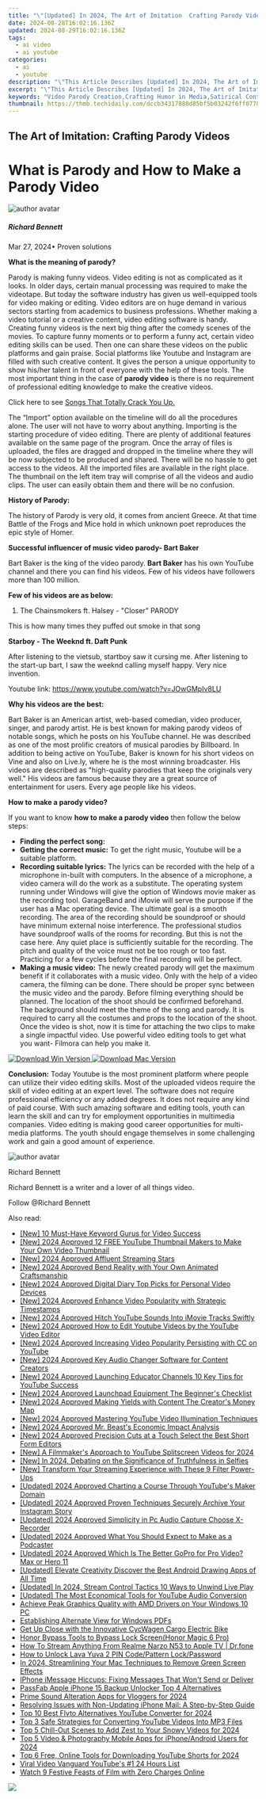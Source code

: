 ```yaml
---
title: "\"[Updated] In 2024, The Art of Imitation  Crafting Parody Videos\""
date: 2024-08-28T16:02:16.136Z
updated: 2024-08-29T16:02:16.136Z
tags:
  - ai video
  - ai youtube
categories:
  - ai
  - youtube
description: "\"This Article Describes [Updated] In 2024, The Art of Imitation: Crafting Parody Videos\""
excerpt: "\"This Article Describes [Updated] In 2024, The Art of Imitation: Crafting Parody Videos\""
keywords: "Video Parody Creation,Crafting Humor in Media,Satirical Content Making,Parody Filmmaking Techniques,Imitation Video Artistry,Comedic Video Production,Skillful Impersonation Videos"
thumbnail: https://thmb.techidaily.com/dccb34317888d85bf5b03242f6ff077822b2720dd93141b57f6f0f2fbe555fd1.jpg
---
```


## The Art of Imitation: Crafting Parody Videos

# What is Parody and How to Make a Parody Video

![author avatar](https://images.wondershare.com/filmora/article-images/richard-bennett.jpg)

##### Richard Bennett

 Mar 27, 2024• Proven solutions

**What is the meaning of parody?**

Parody is making funny videos. Video editing is not as complicated as it looks. In older days, certain manual processing was required to make the videotape. But today the software industry has given us well-equipped tools for video making or editing. Video editors are on huge demand in various sectors starting from academics to business professions. Whether making a video tutorial or a creative content, video editing software is handy. Creating funny videos is the next big thing after the comedy scenes of the movies. To capture funny moments or to perform a funny act, certain video editing skills can be used. Then one can share these videos on the public platforms and gain praise. Social platforms like Youtube and Instagram are filled with such creative content. It gives the person a unique opportunity to show his/her talent in front of everyone with the help of these tools. The most important thing in the case of **parody video** is there is no requirement of professional editing knowledge to make the creative videos.

Click here to see [Songs That Totally Crack You Up.](https://tools.techidaily.com/wondershare/filmora/download/)

The “Import” option available on the timeline will do all the procedures alone. The user will not have to worry about anything. Importing is the starting procedure of video editing. There are plenty of additional features available on the same page of the program. Once the array of files is uploaded, the files are dragged and dropped in the timeline where they will be now subjected to be produced and shared. There will be no hassle to get access to the videos. All the imported files are available in the right place. The thumbnail on the left item tray will comprise of all the videos and audio clips. The user can easily obtain them and there will be no confusion.

**History of Parody:**

The history of Parody is very old, it comes from ancient Greece. At that time Battle of the Frogs and Mice hold in which unknown poet reproduces the epic style of Homer.

**Successful influencer of music video parody- Bart Baker**

Bart Baker is the king of the video parody. **Bart Baker** has his own YouTube channel and there you can find his videos. Few of his videos have followers more than 100 million.

**Few of his videos are as below:**

1. The Chainsmokers ft. Halsey - "Closer" PARODY

 This is how many times they puffed out smoke in that song

**Starboy - The Weeknd ft. Daft Punk**

After listening to the vietsub, startboy saw it cursing me. After listening to the start-up bart, I saw the weeknd calling myself happy. Very nice invention.

Youtube link: <https://www.youtube.com/watch?v=JOwGMpIv8LU>

**Why his videos are the best:**

Bart Baker is an American artist, web-based comedian, video producer, singer, and parody artist. He is best known for making parody videos of notable songs, which he posts on his YouTube channel. He was described as one of the most prolific creators of musical parodies by Billboard. In addition to being active on YouTube, Baker is known for his short videos on Vine and also on Live.ly, where he is the most winning broadcaster. His videos are described as "high-quality parodies that keep the originals very well." His videos are famous because they are a great source of entertainment for users. Every age people like his videos.

**How to make a parody video?**

If you want to know **how to make a parody video** then follow the below steps:

* **Finding the perfect song:**
* **Getting the correct music:** To get the right music, Youtube will be a suitable platform.
* **Recording suitable lyrics:** The lyrics can be recorded with the help of a microphone in-built with computers. In the absence of a microphone, a video camera will do the work as a substitute. The operating system running under Windows will give the option of Windows movie maker as the recording tool. GarageBand and iMovie will serve the purpose if the user has a Mac operating device. The ultimate goal is a smooth recording. The area of the recording should be soundproof or should have minimum external noise interference. The professional studios have soundproof walls of the rooms for recording. But this is not the case here. Any quiet place is sufficiently suitable for the recording. The pitch and quality of the voice must not be too rough or too fast. Practicing for a few cycles before the final recording will be perfect.
* **Making a music video:** The newly created parody will get the maximum benefit if it collaborates with a music video. Only with the help of a video camera, the filming can be done. There should be proper sync between the music video and the parody. Before filming everything should be planned. The location of the shoot should be confirmed beforehand. The background should meet the theme of the song and parody. It is required to carry all the costumes and props to the location of the shoot. Once the video is shot, now it is time for attaching the two clips to make a single impactful video. Use powerful video editing tools to get what you want- Filmora can help you make it.

[![Download Win Version](https://images.wondershare.com/filmora/guide/download-btn-win.jpg) ](https://tools.techidaily.com/wondershare/filmora/download/) [![Download Mac Version](https://images.wondershare.com/filmora/guide/download-btn-mac.jpg) ](https://tools.techidaily.com/wondershare/filmora/download/)

**Conclusion:** Today Youtube is the most prominent platform where people can utilize their video editing skills. Most of the uploaded videos require the skill of video editing at an expert level. The software does not require professional efficiency or any added degrees. It does not require any kind of paid course. With such amazing software and editing tools, youth can learn the skill and can try for employment opportunities in multimedia companies. Video editing is making good career opportunities for multi-media platforms. The youth should engage themselves in some challenging work and gain a good amount of experience.

![author avatar](https://images.wondershare.com/filmora/article-images/richard-bennett.jpg)

Richard Bennett

Richard Bennett is a writer and a lover of all things video.

Follow @Richard Bennett


<ins class="adsbygoogle"
     style="display:block"
     data-ad-format="autorelaxed"
     data-ad-client="ca-pub-7571918770474297"
     data-ad-slot="1223367746"></ins>



<ins class="adsbygoogle"
     style="display:block"
     data-ad-client="ca-pub-7571918770474297"
     data-ad-slot="8358498916"
     data-ad-format="auto"
     data-full-width-responsive="true"></ins>

<span class="atpl-alsoreadstyle">Also read:</span>
<div><ul>
<li><a href="https://youtube-blog.techidaily.com/0-must-have-keyword-gurus-for-video-success/"><u>[New] 10 Must-Have Keyword Gurus for Video Success</u></a></li>
<li><a href="https://youtube-blog.techidaily.com/024-approved-12-free-youtube-thumbnail-makers-to-make-your-own-video-thumbnail/"><u>[New] 2024 Approved  12 FREE YouTube Thumbnail Makers to Make Your Own Video Thumbnail</u></a></li>
<li><a href="https://youtube-blog.techidaily.com/024-approved-affluent-streaming-stars/"><u>[New] 2024 Approved  Affluent Streaming Stars</u></a></li>
<li><a href="https://youtube-blog.techidaily.com/024-approved-bend-reality-with-your-own-animated-craftsmanship/"><u>[New] 2024 Approved  Bend Reality with Your Own Animated Craftsmanship</u></a></li>
<li><a href="https://visual-screen-recording.techidaily.com/new-2024-approved-digital-diary-top-picks-for-personal-video-devices/"><u>[New] 2024 Approved  Digital Diary  Top Picks for Personal Video Devices</u></a></li>
<li><a href="https://youtube-blog.techidaily.com/024-approved-enhance-video-popularity-with-strategic-timestamps/"><u>[New] 2024 Approved  Enhance Video Popularity with Strategic Timestamps</u></a></li>
<li><a href="https://youtube-blog.techidaily.com/024-approved-hitch-youtube-sounds-into-imovie-tracks-swiftly/"><u>[New] 2024 Approved  Hitch YouTube Sounds Into iMovie Tracks Swiftly</u></a></li>
<li><a href="https://youtube-blog.techidaily.com/024-approved-how-to-edit-youtube-videos-by-the-youtube-video-editor/"><u>[New] 2024 Approved  How to Edit Youtube Videos by the YouTube Video Editor</u></a></li>
<li><a href="https://youtube-blog.techidaily.com/024-approved-increasing-video-popularity-persisting-with-cc-on-youtube/"><u>[New] 2024 Approved  Increasing Video Popularity  Persisting with CC on YouTube</u></a></li>
<li><a href="https://youtube-blog.techidaily.com/024-approved-key-audio-changer-software-for-content-creators/"><u>[New] 2024 Approved  Key Audio Changer Software for Content Creators</u></a></li>
<li><a href="https://youtube-blog.techidaily.com/024-approved-launching-educator-channels-10-key-tips-for-youtube-success/"><u>[New] 2024 Approved  Launching Educator Channels  10 Key Tips for YouTube Success</u></a></li>
<li><a href="https://youtube-blog.techidaily.com/024-approved-launchpad-equipment-the-beginners-checklist/"><u>[New] 2024 Approved  Launchpad Equipment  The Beginner's Checklist</u></a></li>
<li><a href="https://youtube-blog.techidaily.com/024-approved-making-yields-with-content-the-creators-money-map/"><u>[New] 2024 Approved  Making Yields with Content  The Creator's Money Map</u></a></li>
<li><a href="https://youtube-blog.techidaily.com/024-approved-mastering-youtube-video-illumination-techniques/"><u>[New] 2024 Approved  Mastering YouTube Video Illumination Techniques</u></a></li>
<li><a href="https://youtube-blog.techidaily.com/024-approved-mr-beasts-economic-impact-analysis/"><u>[New] 2024 Approved  Mr. Beast's Economic Impact Analysis</u></a></li>
<li><a href="https://youtube-blog.techidaily.com/024-approved-precision-cuts-at-a-touch-select-the-best-short-form-editors/"><u>[New] 2024 Approved  Precision Cuts at a Touch  Select the Best Short Form Editors</u></a></li>
<li><a href="https://youtube-blog.techidaily.com/-filmmakers-approach-to-youtube-splitscreen-videos-for-2024/"><u>[New] A Filmmaker's Approach to YouTube Splitscreen Videos for 2024</u></a></li>
<li><a href="https://instagram-clips.techidaily.com/new-in-2024-debating-on-the-significance-of-truthfulness-in-selfies/"><u>[New] In 2024, Debating on the Significance of Truthfulness in Selfies</u></a></li>
<li><a href="https://some-skills.techidaily.com/new-transform-your-streaming-experience-with-these-9-filter-power-ups/"><u>[New] Transform Your Streaming Experience with These 9 Filter Power-Ups</u></a></li>
<li><a href="https://youtube-web.techidaily.com/ed-2024-approved-charting-a-course-through-youtubes-maker-domain/"><u>[Updated] 2024 Approved  Charting a Course Through YouTube's Maker Domain</u></a></li>
<li><a href="https://instagram-video-files.techidaily.com/updated-2024-approved-proven-techniques-securely-archive-your-instagram-story/"><u>[Updated] 2024 Approved  Proven Techniques  Securely Archive Your Instagram Story</u></a></li>
<li><a href="https://screen-capture.techidaily.com/updated-2024-approved-simplicity-in-pc-audio-capture-choose-x-recorder/"><u>[Updated] 2024 Approved  Simplicity in Pc Audio Capture  Choose X-Recorder</u></a></li>
<li><a href="https://fox-friendly.techidaily.com/updated-2024-approved-what-you-should-expect-to-make-as-a-podcaster/"><u>[Updated] 2024 Approved  What You Should Expect to Make as a Podcaster</u></a></li>
<li><a href="https://vp-tips.techidaily.com/updated-2024-approved-which-is-the-better-gopro-for-pro-video-max-or-hero-11/"><u>[Updated] 2024 Approved  Which Is The Better GoPro for Pro Video? Max or Hero 11</u></a></li>
<li><a href="https://fox-cloud.techidaily.com/updated-elevate-creativity-discover-the-best-android-drawing-apps-of-all-time/"><u>[Updated] Elevate Creativity  Discover the Best Android Drawing Apps of All Time</u></a></li>
<li><a href="https://fox-helps.techidaily.com/updated-in-2024-stream-control-tactics-10-ways-to-unwind-live-play/"><u>[Updated] In 2024, Stream Control Tactics  10 Ways to Unwind Live Play</u></a></li>
<li><a href="https://facebook-video-share.techidaily.com/updated-the-most-economical-tools-for-youtube-audio-conversion/"><u>[Updated] The Most Economical Tools for YouTube Audio Conversion</u></a></li>
<li><a href="https://driver-install.techidaily.com/achieve-peak-graphics-quality-with-amd-drivers-on-your-windows-10-pc/"><u>Achieve Peak Graphics Quality with AMD Drivers on Your Windows 10 PC</u></a></li>
<li><a href="https://windows11.techidaily.com/establishing-alternate-view-for-windows-pdfs/"><u>Establishing Alternate View for Windows PDFs</u></a></li>
<li><a href="https://buynow-reviews.techidaily.com/get-up-close-with-the-innovative-cycwagen-cargo-electric-bike/"><u>Get Up Close with the Innovative CycWagen Cargo Electric Bike</u></a></li>
<li><a href="https://phone-solutions.techidaily.com/honor-bypass-tools-to-bypass-lock-screen-honor-magic-6-pro-by-drfone-android-unlock-android-unlock/"><u>Honor Bypass Tools to Bypass Lock Screen(Honor Magic 6 Pro)</u></a></li>
<li><a href="https://screen-mirror.techidaily.com/how-to-stream-anything-from-realme-narzo-n53-to-apple-tv-drfone-by-drfone-android/"><u>How To Stream Anything From Realme Narzo N53 to Apple TV | Dr.fone</u></a></li>
<li><a href="https://android-unlock.techidaily.com/how-to-unlock-lava-yuva-2-pin-codepattern-lockpassword-by-drfone-android/"><u>How to Unlock Lava Yuva 2 PIN Code/Pattern Lock/Password</u></a></li>
<li><a href="https://youtube-stream.techidaily.com/in-2024-streamlining-your-mac-techniques-to-remove-green-screen-effects/"><u>In 2024, Streamlining Your Mac Techniques to Remove Green Screen Effects</u></a></li>
<li><a href="https://fox-that.techidaily.com/iphone-imessage-hiccups-fixing-messages-that-wont-send-or-deliver/"><u>IPhone iMessage Hiccups: Fixing Messages That Won't Send or Deliver</u></a></li>
<li><a href="https://ios-unlock.techidaily.com/passfab-apple-iphone-15-backup-unlocker-top-4-alternatives-by-drfone-ios/"><u>PassFab Apple iPhone 15 Backup Unlocker Top 4 Alternatives</u></a></li>
<li><a href="https://youtube-blog.techidaily.com/-sound-alteration-apps-for-vloggers-for-2024/"><u>Prime Sound Alteration Apps for Vloggers for 2024</u></a></li>
<li><a href="https://fox-that.techidaily.com/resolving-issues-with-non-updating-iphone-mail-a-step-by-step-guide/"><u>Resolving Issues with Non-Updating iPhone Mail: A Step-by-Step Guide</u></a></li>
<li><a href="https://youtube-blog.techidaily.com/0-best-flvto-alternatives-youtube-converter-for-2024/"><u>Top 10 Best Flvto Alternatives YouTube Converter for 2024</u></a></li>
<li><a href="https://youtube-blog.techidaily.com/-safe-strategies-for-converting-youtube-videos-into-mp3-files/"><u>Top 3 Safe Strategies for Converting YouTube Videos Into MP3 Files</u></a></li>
<li><a href="https://youtube-blog.techidaily.com/-chill-out-scenes-to-add-zest-to-your-snowy-videos-for-2024/"><u>Top 5 Chill-Out Scenes to Add Zest to Your Snowy Videos for 2024</u></a></li>
<li><a href="https://youtube-blog.techidaily.com/-video-and-photography-mobile-apps-for-iphoneandroid-users-for-2024/"><u>Top 5 Video & Photography Mobile Apps for iPhone/Android Users for 2024</u></a></li>
<li><a href="https://youtube-blog.techidaily.com/-free-online-tools-for-downloading-youtube-shorts-for-2024/"><u>Top 6 Free, Online Tools for Downloading YouTube Shorts for 2024</u></a></li>
<li><a href="https://youtube-blog.techidaily.com/-video-vanguard-youtubes-1-24-hours-list/"><u>Viral Video Vanguard  YouTube's #1 24 Hours List</u></a></li>
<li><a href="https://youtube-blog.techidaily.com/-9-festive-feasts-of-film-with-zero-charges-online/"><u>Watch 9 Festive Feasts of Film with Zero Charges Online</u></a></li>
</ul></div>

<!-- affiliate ads begin -->
<a href="https://secure.2checkout.com/order/checkout.php?PRODS=4620778&QTY=1&AFFILIATE=108875&CART=1"><img src="https://secure.avangate.com/images/merchant/07dd4d5a72f5740ef0f035f201951476/728__90banner.jpg" border="0"></a>
<!-- affiliate ads end -->